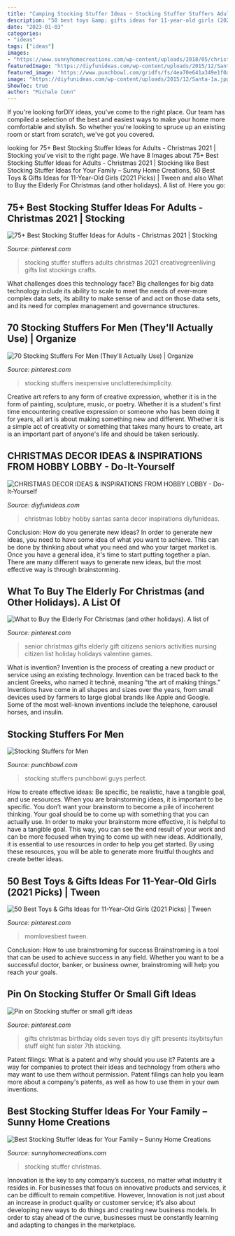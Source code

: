 ```yaml
---
title: "Camping Stocking Stuffer Ideas ~ Stocking Stuffer Stuffers Adults Christmas 2021 Creativegreenliving Gifts List Stockings Crafts"
description: "50 best toys &amp; gifts ideas for 11-year-old girls (2021 picks)"
date: "2023-01-03"
categories:
- "ideas"
tags: ["ideas"]
images:
- "https://www.sunnyhomecreations.com/wp-content/uploads/2018/05/christmas-stocking-1.jpg"
featuredImage: "https://diyfunideas.com/wp-content/uploads/2015/12/Santa-1a.jpg"
featured_image: "https://www.punchbowl.com/gridfs/fs/4ea70e641a349e1f0a000063-1319571046"
image: "https://diyfunideas.com/wp-content/uploads/2015/12/Santa-1a.jpg"
ShowToc: true
author: "Michale Conn"
---
```



If you're looking forDIY ideas, you've come to the right place. Our team has compiled a selection of the best and easiest ways to make your home more comfortable and stylish. So whether you're looking to spruce up an existing room or start from scratch, we've got you covered.

	

		
looking for 75+ Best Stocking Stuffer Ideas for Adults - Christmas 2021 | Stocking you've visit to the right page. We have 8 Images about 75+ Best Stocking Stuffer Ideas for Adults - Christmas 2021 | Stocking like Best Stocking Stuffer Ideas for Your Family – Sunny Home Creations, 50 Best Toys &amp; Gifts Ideas for 11-Year-Old Girls (2021 Picks) | Tween and also What to Buy the Elderly For Christmas (and other holidays). A list of. Here you go:
		
    
## 75+ Best Stocking Stuffer Ideas For Adults - Christmas 2021 | Stocking

<img loading=lazy src="https://i.pinimg.com/736x/6a/81/7d/6a817de1b8cea33e73831aa1e4c3266c.jpg" onerror="this.onerror=null;this.src='https://tse2.mm.bing.net/th?id=OIP.Uj64ISSM0BJ2euvPx623yAHaLH&amp;pid=15.1';" alt="75+ Best Stocking Stuffer Ideas for Adults - Christmas 2021 | Stocking">

_Source: pinterest.com_

>stocking stuffer stuffers adults christmas 2021 creativegreenliving gifts list stockings crafts. 

	

What challenges does this technology face?
Big challenges for big data technology include its ability to scale to meet the needs of ever-more complex data sets, its ability to make sense of and act on those data sets, and its need for complex management and governance structures.

    
## 70 Stocking Stuffers For Men (They&#039;ll Actually Use) | Organize

<img loading=lazy src="https://i.pinimg.com/736x/98/91/39/9891396e97a2845513e72828b041200b.jpg" onerror="this.onerror=null;this.src='https://tse4.mm.bing.net/th?id=OIP.8v1qgyluvcGJap9X9o0o4AHaLH&amp;pid=15.1';" alt="70 Stocking Stuffers For Men (They&#039;ll Actually Use) | Organize">

_Source: pinterest.com_

>stocking stuffers inexpensive unclutteredsimplicity. 

	

Creative art refers to any form of creative expression, whether it is in the form of painting, sculpture, music, or poetry. Whether it is a student's first time encountering creative expression or someone who has been doing it for years, all art is about making something new and different. Whether it is a simple act of creativity or something that takes many hours to create, art is an important part of anyone's life and should be taken seriously.

    
## CHRISTMAS DECOR IDEAS &amp; INSPIRATIONS FROM HOBBY LOBBY - Do-It-Yourself

<img loading=lazy src="https://diyfunideas.com/wp-content/uploads/2015/12/Santa-1a.jpg" onerror="this.onerror=null;this.src='https://tse3.mm.bing.net/th?id=OIP.itGn-LQaAapVN3HXTM9vuQHaFj&amp;pid=15.1';" alt="CHRISTMAS DECOR IDEAS &amp; INSPIRATIONS FROM HOBBY LOBBY - Do-It-Yourself">

_Source: diyfunideas.com_

>christmas lobby hobby santas santa decor inspirations diyfunideas. 

	

Conclusion: How do you generate new ideas?
In order to generate new ideas, you need to have some idea of what you want to achieve. This can be done by thinking about what you need and who your target market is. Once you have a general idea, it's time to start putting together a plan. There are many different ways to generate new ideas, but the most effective way is through brainstorming.

    
## What To Buy The Elderly For Christmas (and Other Holidays). A List Of

<img loading=lazy src="https://i.pinimg.com/736x/db/c2/3b/dbc23b973e7a434828cae572908752a2.jpg" onerror="this.onerror=null;this.src='https://tse3.mm.bing.net/th?id=OIP.PoD-XfM_SNyvav6jnxlLVQAAAA&amp;pid=15.1';" alt="What to Buy the Elderly For Christmas (and other holidays). A list of">

_Source: pinterest.com_

>senior christmas gifts elderly gift citizens seniors activities nursing citizen list holiday holidays valentine games. 

	

What is invention?
Invention is the process of creating a new product or service using an existing technology. Invention can be traced back to the ancient Greeks, who named it technē, meaning “the art of making things.” Inventions have come in all shapes and sizes over the years, from small devices used by farmers to large global brands like Apple and Google. Some of the most well-known inventions include the telephone, carousel horses, and insulin.

    
## Stocking Stuffers For Men

<img loading=lazy src="https://www.punchbowl.com/gridfs/fs/4ea70e641a349e1f0a000063-1319571046" onerror="this.onerror=null;this.src='https://tse1.mm.bing.net/th?id=OIP.a7D-No6pgmug9axhIq4T5wHaLI&amp;pid=15.1';" alt="Stocking Stuffers for Men">

_Source: punchbowl.com_

>stocking stuffers punchbowl guys perfect. 

	

How to create effective ideas: Be specific, be realistic, have a tangible goal, and use resources.
When you are brainstorming ideas, it is important to be specific. You don’t want your brainstorm to become a pile of incoherent thinking. Your goal should be to come up with something that you can actually use. In order to make your brainstorm more effective, it is helpful to have a tangible goal. This way, you can see the end result of your work and can be more focused when trying to come up with new ideas. Additionally, it is essential to use resources in order to help you get started. By using these resources, you will be able to generate more fruitful thoughts and create better ideas.

    
## 50 Best Toys &amp; Gifts Ideas For 11-Year-Old Girls (2021 Picks) | Tween

<img loading=lazy src="https://i.pinimg.com/736x/f9/b2/e7/f9b2e798548cef937b7e50ef3a92f840.jpg" onerror="this.onerror=null;this.src='https://tse2.mm.bing.net/th?id=OIP.xHNDaj8dL4Q319hRDAYxowHaLG&amp;pid=15.1';" alt="50 Best Toys &amp; Gifts Ideas for 11-Year-Old Girls (2021 Picks) | Tween">

_Source: pinterest.com_

>momlovesbest tween. 

	

Conclusion: How to use brainstroming for success
Brainstroming is a tool that can be used to achieve success in any field. Whether you want to be a successful doctor, banker, or business owner, brainstroming will help you reach your goals.

    
## Pin On Stocking Stuffer Or Small Gift Ideas

<img loading=lazy src="https://i.pinimg.com/736x/5d/f9/71/5df971c8e59a45c545f20ebd25a39e93--ideas-for-christmas-christmas-gifts.jpg" onerror="this.onerror=null;this.src='https://tse3.mm.bing.net/th?id=OIP.tIxapz-dfazScR-0oZNHLQHaLH&amp;pid=15.1';" alt="Pin on Stocking stuffer or small gift ideas">

_Source: pinterest.com_

>gifts christmas birthday olds seven toys diy gift presents itsybitsyfun stuff eight fun sister 7th stocking. 

	

Patent filings: What is a patent and why should you use it?
Patents are a way for companies to protect their ideas and technology from others who may want to use them without permission. Patent filings can help you learn more about a company's patents, as well as how to use them in your own inventions.

    
## Best Stocking Stuffer Ideas For Your Family – Sunny Home Creations

<img loading=lazy src="https://www.sunnyhomecreations.com/wp-content/uploads/2018/05/christmas-stocking-1.jpg" onerror="this.onerror=null;this.src='https://tse3.mm.bing.net/th?id=OIP.7-9cZzGcBiU9ArIqGlCd6QHaK-&amp;pid=15.1';" alt="Best Stocking Stuffer Ideas for Your Family – Sunny Home Creations">

_Source: sunnyhomecreations.com_

>stocking stuffer christmas. 

	

Innovation is the key to any company’s success, no matter what industry it resides in. For businesses that focus on innovative products and services, it can be difficult to remain competitive. However, Innovation is not just about an increase in product quality or customer service; it’s also about developing new ways to do things and creating new business models. In order to stay ahead of the curve, businesses must be constantly learning and adapting to changes in the marketplace.

